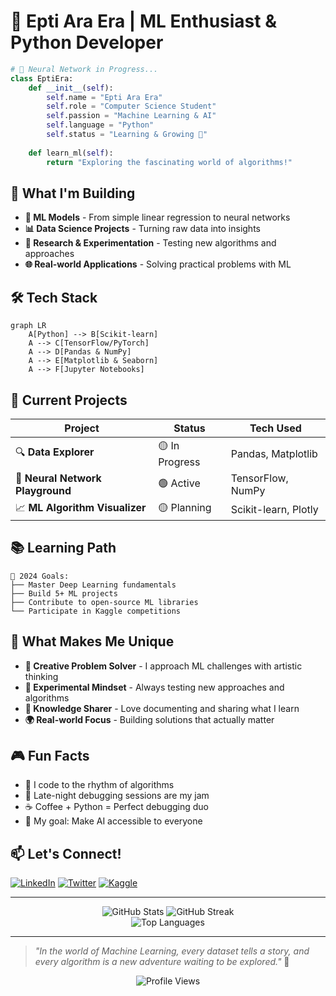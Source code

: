 # 🚀 Epti Ara Era | ML Enthusiast & Python Developer

```python
# 🧠 Neural Network in Progress...
class EptiEra:
    def __init__(self):
        self.name = "Epti Ara Era"
        self.role = "Computer Science Student"
        self.passion = "Machine Learning & AI"
        self.language = "Python"
        self.status = "Learning & Growing 🚀"
    
    def learn_ml(self):
        return "Exploring the fascinating world of algorithms!"
```

## 🎯 What I'm Building

- **🤖 ML Models** - From simple linear regression to neural networks
- **📊 Data Science Projects** - Turning raw data into insights
- **🔬 Research & Experimentation** - Testing new algorithms and approaches
- **🌐 Real-world Applications** - Solving practical problems with ML

## 🛠️ Tech Stack

```mermaid
graph LR
    A[Python] --> B[Scikit-learn]
    A --> C[TensorFlow/PyTorch]
    A --> D[Pandas & NumPy]
    A --> E[Matplotlib & Seaborn]
    A --> F[Jupyter Notebooks]
```

## 🚀 Current Projects

| Project | Status | Tech Used |
|---------|--------|-----------|
| 🔍 **Data Explorer** | 🟡 In Progress | Pandas, Matplotlib |
| 🧠 **Neural Network Playground** | 🟢 Active | TensorFlow, NumPy |
| 📈 **ML Algorithm Visualizer** | 🟡 Planning | Scikit-learn, Plotly |

## 📚 Learning Path

```
🎯 2024 Goals:
├── Master Deep Learning fundamentals
├── Build 5+ ML projects
├── Contribute to open-source ML libraries
└── Participate in Kaggle competitions
```

## 🌟 What Makes Me Unique

- **🎨 Creative Problem Solver** - I approach ML challenges with artistic thinking
- **🔬 Experimental Mindset** - Always testing new approaches and algorithms
- **📖 Knowledge Sharer** - Love documenting and sharing what I learn
- **🌍 Real-world Focus** - Building solutions that actually matter

## 🎮 Fun Facts

- 🎵 I code to the rhythm of algorithms
- 🌙 Late-night debugging sessions are my jam
- ☕ Coffee + Python = Perfect debugging duo
- 🎯 My goal: Make AI accessible to everyone

## 📫 Let's Connect!

[![LinkedIn](https://img.shields.io/badge/LinkedIn-Connect-blue?style=for-the-badge&logo=linkedin)](https://linkedin.com/in/yourprofile)
[![Twitter](https://img.shields.io/badge/Twitter-Follow-blue?style=for-the-badge&logo=twitter)](https://twitter.com/yourhandle)
[![Kaggle](https://img.shields.io/badge/Kaggle-Profile-orange?style=for-the-badge&logo=kaggle)](https://kaggle.com/yourprofile)

---

<div align="center">
  <img src="https://github-readme-stats.vercel.app/api?username=eptiera&show_icons=true&theme=radical" alt="GitHub Stats" />
  <img src="https://github-readme-streak-stats.herokuapp.com/?user=eptiera&theme=radical" alt="GitHub Streak" />
</div>

<div align="center">
  <img src="https://github-readme-stats.vercel.app/api/top-langs/?username=eptiera&layout=compact&theme=radical" alt="Top Languages" />
</div>

---

> *"In the world of Machine Learning, every dataset tells a story, and every algorithm is a new adventure waiting to be explored."* 🚀

<div align="center">
  <img src="https://komarev.com/ghpvc/?username=eptiera&style=flat-square&color=blue" alt="Profile Views" />
</div>
